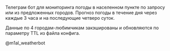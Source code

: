 Телеграм бот для мониторинга погоды в населенном пункте по запросу или из предложенных городов. Прогноз погоды в течение дня через каждые 3 часа и на последующие четверо суток.

Данные по 4 городам-любимчикам закэшированы и обновляются по параметру TTL из файла конфига.

@m1al_weatherbot
